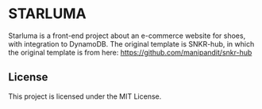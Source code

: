 # STARLUMA

Starluma is a front-end project about an e-commerce website for shoes, with integration to DynamoDB. The original template is SNKR-hub, in which the original template is from here: https://github.com/manipandit/snkr-hub


## License

This project is licensed under the MIT License.